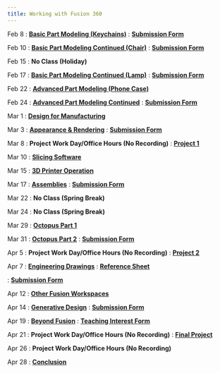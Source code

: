 ```yaml
---
title: Working with Fusion 360
---
```


Feb 8
: [**Basic Part Modeling (Keychains)**](https://youtu.be/y_ni9yVGxfE)
  : [**Submission Form**](https://forms.gle/2vnwh1drkZKrXgAb6)

Feb 10
: [**Basic Part Modeling Continued (Chair)**](https://youtu.be/pEo0I1Ui3wg)
  : [**Submission Form**](https://forms.gle/f3PouRjjoJbCiGMh8)

Feb 15
: **No Class (Holiday)**
  
Feb 17
: [**Basic Part Modeling Continued (Lamp)**](https://youtu.be/9itqjF5Ly9Y)
  : [**Submission Form**](https://forms.gle/Zuc6TyNiyQwXQUaL9)
  
Feb 22
: [**Advanced Part Modeling (Phone Case)**](https://youtu.be/TnHcPZC1MBI)

Feb 24
: [**Advanced Part Modeling Continued**](https://youtu.be/1yXTHEK9Y20)
  : [**Submission Form**](https://forms.gle/U8Ar32CXaCWKeXtG8)

Mar 1
: [**Design for Manufacturing**](https://youtu.be/WSCBP2vM6aA)

Mar 3
: [**Appearance & Rendering**](https://youtu.be/fagPpSvEmBE)
  : [**Submission Form**](https://forms.gle/GxFQ1xknwJjnr2rA7)
  
Mar 8
: **Project Work Day/Office Hours (No Recording)**
  : [**Project 1**](https://docs.google.com/document/d/1BOq6kQ69LxrLCs8owJt43qj1wUVFddW7C1RethPRXbg/edit?usp=sharing)

Mar 10
: [**Slicing Software**](https://youtu.be/Jy6xGf8BhNo)

Mar 15
: [**3D Printer Operation**](https://youtu.be/BGQtV0WbI0c)

Mar 17
: [**Assemblies**](https://youtu.be/978Xc85iDLs)
  : [**Submission Form**](https://forms.gle/Wppa1FriWkhAXinG8)

Mar 22
: **No Class (Spring Break)**

Mar 24
: **No Class (Spring Break)**

Mar 29
: [**Octopus Part 1**](https://youtu.be/VRcNd-Yg6oQ)

Mar 31
: [**Octopus Part 2**](https://youtu.be/U5i69HzKJG8)
  : [**Submission Form**](https://forms.gle/mQPFferkS3PY4Whr8)

Apr 5
: **Project Work Day/Office Hours (No Recording)**
  : [**Project 2**](https://docs.google.com/document/d/1JrJOcj6uTssgFebZpGgKTHarqvrpnvK77kLIlCUa9_o/edit?usp=sharing)

Apr 7
: [**Engineering Drawings**](https://youtu.be/D-xFwH792x0)
  : [**Reference Sheet**](https://gyazo.com/6f8d37e044144d721b6ca0f337f95489)

  : [**Submission Form**](https://forms.gle/4CRjGUbeeC1kE9bo7)

Apr 12
: [**Other Fusion Workspaces**](https://youtu.be/W5Iib2goU9U)

Apr 14
: [**Generative Design**](https://youtu.be/QUkUyMx2c8M)
  : [**Submission Form**](https://forms.gle/FZts1CReT1HnskDp9)
  
Apr 19
: [**Beyond Fusion**](https://youtu.be/J1glWzDl26k)
  : [**Teaching Interest Form**](https://forms.gle/ts8JkNr6X2jSK5tL8)
  
Apr 21
: **Project Work Day/Office Hours (No Recording)**
  : [**Final Project**](https://docs.google.com/document/d/1AYjw_YRiSr2h2N-kAYsKDY-tk53Afs6xTqI9FVzfklY/edit?usp=sharing)
  
Apr 26
: **Project Work Day/Office Hours (No Recording)**

Apr 28
: [**Conclusion**](https://youtu.be/kh9EOwp5ANQ)
